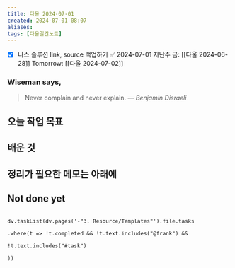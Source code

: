 ```yaml
---
title: 다울 2024-07-01
created: 2024-07-01 08:07
aliases: 
tags: [다울일간노트]
---
```

- [x] 나스 솔루션 link, source 백업하기 ✅ 2024-07-01
지난주 금: [[다울 2024-06-28]]
Tomorrow: [[다울 2024-07-02]]

### Wiseman says,
> Never complain and never explain.
> — <cite>Benjamin Disraeli</cite>


## 오늘 작업 목표




## 배운 것




## 정리가 필요한 메모는 아래에

## Not done yet

```dataviewjs

dv.taskList(dv.pages('-"3. Resource/Templates"').file.tasks

.where(t => !t.completed && !t.text.includes("@frank") &&

!t.text.includes("#task")

))

```
